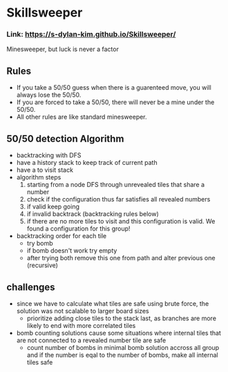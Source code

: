 # Skillsweeper
### Link: https://s-dylan-kim.github.io/Skillsweeper/
Minesweeper, but luck is never a factor

## Rules
- If you take a 50/50 guess when there is a guarenteed move, you will always lose the 50/50.
- If you are forced to take a 50/50, there will never be a mine under the 50/50.
- All other rules are like standard minesweeper.

## 50/50 detection Algorithm
- backtracking with DFS
- have a history stack to keep track of current path
- have a to visit stack
- algorithm steps
  1. starting from a node DFS through unrevealed tiles that share a number
  2. check if the configuration thus far satisfies all revealed numbers
  3. if valid keep going
  4. if invalid backtrack (backtracking rules below)
  5. if there are no more tiles to visit and this configuration is valid. We found a configuration for this group!
- backtracking order for each tile
  * try bomb
  * if bomb doesn't work try empty
  * after trying both remove this one from path and alter previous one (recursive)

## challenges
- since we have to calculate what tiles are safe using brute force, the solution was not scalable to larger board sizes
  * prioritize adding close tiles to the stack last, as branches are more likely to end with more correlated tiles
- bomb counting solutions cause some situations where internal tiles that are not connected to a revealed number tile are safe
  * count number of bombs in minimal bomb solution accross all group and if the number is eqal to the number of bombs, make all internal tiles safe
  
